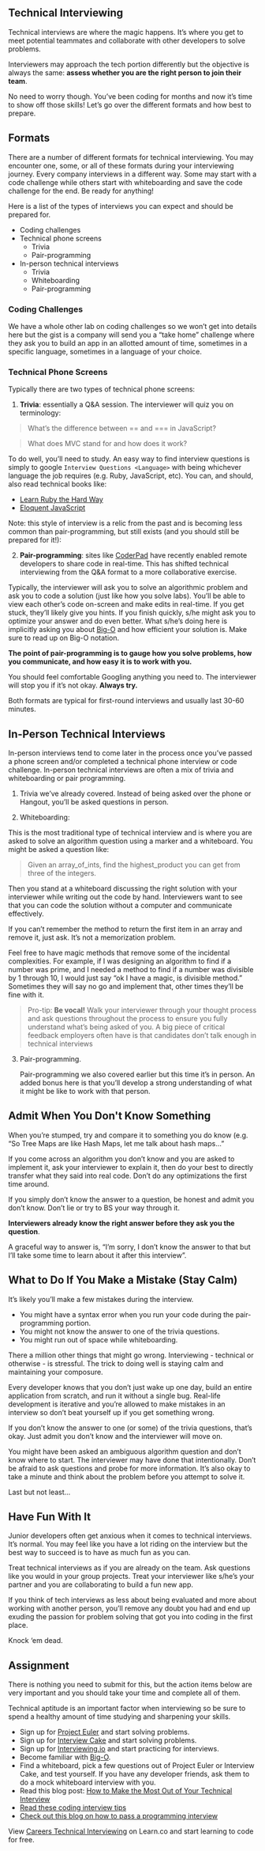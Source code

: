 ## Technical Interviewing

Technical interviews are where the magic happens. It’s where you get to meet potential teammates and collaborate with other developers to solve problems. 

Interviewers may approach the tech portion differently but the objective is always the same: **assess whether you are the right person to join their team**.

No need to worry though. You’ve been coding for months and now it’s time to show off those skills! Let’s go over the different formats and how best to prepare. 

## Formats

There are a number of different formats for technical interviewing. You may encounter one, some, or all of these formats during your interviewing journey. Every company interviews in a different way. Some may start with a code challenge while others start with whiteboarding and save the code challenge for the end. Be ready for anything! 

Here is a list of the types of interviews you can expect and should be prepared for.

- Coding challenges
- Technical phone screens
  - Trivia
  - Pair-programming
- In-person technical interviews
  - Trivia
  - Whiteboarding
  - Pair-programming

### Coding Challenges

We have a whole other lab on coding challenges so we won’t get into details here but the gist is a company will send you a “take home” challenge where they ask you to build an app in an allotted amount of time, sometimes in a specific language, sometimes in a language of your choice. 

### Technical Phone Screens

Typically there are two types of technical phone screens:

1. **Trivia**: essentially a Q&A session. The interviewer will quiz you on terminology:

> What’s the difference between == and === in JavaScript?

> What does MVC stand for and how does it work?

To do well, you’ll need to study. An easy way to find interview questions is simply to google `Interview Questions <Language>` with <language> being whichever language the job requires (e.g. Ruby, JavaScript, etc). You can, and should, also read technical books like:

- [Learn Ruby the Hard Way](http://learnrubythehardway.org/book/)
- [Eloquent JavaScript](http://eloquentjavascript.net/)

Note: this style of interview is a relic from the past and is becoming less common than pair-programming, but still exists (and you should still be prepared for it!):

2. **Pair-programming**: sites like [CoderPad](https://coderpad.io/) have recently enabled remote developers to share code in real-time. This has shifted technical interviewing from the Q&A format to a more collaborative exercise.

Typically, the interviewer will ask you to solve an algorithmic problem and ask you to code a solution (just like how you solve labs). You’ll be able to view each other’s code on-screen and make edits in real-time. If you get stuck, they’ll likely give you hints. If you finish quickly, s/he might ask you to optimize your answer and do even better. What s/he’s doing here is implicitly asking you about [Big-O](https://www.interviewcake.com/article/java/big-o-notation-time-and-space-complexity) and how efficient your solution is. Make sure to read up on Big-O notation.

**The point of pair-programming is to gauge how you solve problems, how you communicate, and how easy it is to work with you.**

You should feel comfortable Googling anything you need to. The interviewer will stop you if it’s not okay. **Always try.** 

Both formats are typical for first-round interviews and usually last 30-60 minutes.

## In-Person Technical Interviews

In-person interviews tend to come later in the process once you’ve passed a phone screen and/or completed a technical phone interview or code challenge.  In-person technical interviews are often a mix of trivia and whiteboarding or pair programming.

1. Trivia we’ve already covered. Instead of being asked over the phone or Hangout, you’ll be asked questions in person. 

2. Whiteboarding:

This is the most traditional type of technical interview and is where you are asked to solve an algorithm question using a marker and a whiteboard. You might be asked a question like: 
> Given an array_of_ints, find the highest_product you can get from three of the integers.

Then you stand at a whiteboard discussing the right solution with your interviewer while writing out the code by hand. Interviewers want to see that you can code the solution without a computer and communicate effectively. 

If you can’t remember the method to return the first item in an array and remove it, just ask. It’s not a memorization problem.

Feel free to have magic methods that remove some of the incidental complexities. For example, if I was designing an algorithm to find if a number was prime, and I needed a method to find if a number was divisible by 1 through 10, I would just say “ok I have a magic, is divisible method.” Sometimes they will say no go and implement that, other times they’ll be fine with it.

> Pro-tip: **Be vocal!** Walk your interviewer through your thought process and ask questions throughout the process to ensure you fully understand what’s being asked of you. A big piece of critical feedback employers often have is that candidates don’t talk enough in technical interviews 

3. Pair-programming.

	Pair-programming we also covered earlier but this time it’s in person. An added bonus here is that you’ll develop a strong understanding of what it might be like to work with that person. 


## Admit When You Don't Know Something 

When you’re stumped, try and compare it to something you do know (e.g. “So Tree Maps are like Hash Maps, let me talk about hash maps...”


If you come across an algorithm you don’t know and you are asked to implement it, ask your interviewer to explain it, then do your best to directly transfer what they said into real code. Don’t do any optimizations the first time around.

If you simply don’t know the answer to a question, be honest and admit you don’t know. Don’t lie or try to BS your way through it. 

**Interviewers already know the right answer before they ask you the question**.

A graceful way to answer is, “I’m sorry, I don’t know the answer to that but I’ll take some time to learn about it after this interview”. 

## What to Do If You Make a Mistake (Stay Calm)

It’s likely you’ll make a few mistakes during the interview. 

- You might have a syntax error when you run your code during the pair-programming portion.
- You might not know the answer to one of the trivia questions.
- You might run out of space while whiteboarding.

There a million other things that might go wrong. Interviewing - technical or otherwise - is stressful. The trick to doing well is staying calm and maintaining your composure.

Every developer knows that you don’t just wake up one day, build an entire application from scratch, and run it without a single bug. Real-life development is iterative and you’re allowed to make mistakes in an interview so don’t beat yourself up if you get something wrong.

If you don’t know the answer to one (or some) of the trivia questions, that’s okay. Just admit you don’t know and the interviewer will move on.

You might have been asked an ambiguous algorithm question and don’t know where to start. The interviewer may have done that intentionally. Don’t be afraid to ask questions and probe for more information. It’s also okay to take a minute and think about the problem before you attempt to solve it.

Last but not least...

## Have Fun With It

Junior developers often get anxious when it comes to technical interviews. It’s normal. You may feel like you have a lot riding on the interview but the best way to succeed is to have as much fun as you can. 

Treat technical interviews as if you are already on the team. Ask questions like you would in your group projects. Treat your interviewer like s/he’s your partner and you are collaborating to build a fun new app.

If you think of tech interviews as less about being evaluated and more about working with another person, you’ll remove any doubt you had and end up exuding the passion for problem solving that got you into coding in the first place.

Knock ‘em dead.

## Assignment 

There is nothing you need to submit for this, but the action items below are very important and you should take your time and complete all of them. 

Technical aptitude is an important factor when interviewing so be sure to spend a healthy amount of time studying and sharpening your skills. 

- Sign up for [Project Euler](https://projecteuler.net/) and start solving problems.
- Sign up for [Interview Cake](https://www.interviewcake.com/all-questions) and start solving problems.
- Sign up for [Interviewing.io](http://interviewing.io/) and start practicing for interviews.
- Become familiar with [Big-O](https://www.interviewcake.com/article/java/big-o-notation-time-and-space-complexity). 
- Find a whiteboard, pick a few questions out of Project Euler or Interview Cake, and test yourself. If you have any developer friends, ask them to do a mock whiteboard interview with you.
- Read this blog post: [How to Make the Most Out of Your Technical Interview](http://blog.flatironschool.com/how-to-make-the-most-out-of-your-next-technical/)
- [Read these coding interview tips](https://www.interviewcake.com/article/java/coding-interview-tips)
- [Check out this blog on how to pass a programming interview](http://blog.triplebyte.com/how-to-pass-a-programming-interview)


<p data-visibility='hidden'>View <a href='https://learn.co/lessons/careers-technical-interviewing'>Careers Technical Interviewing</a> on Learn.co and start learning to code for free.</p>
